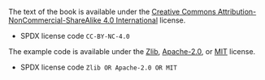 
The text of the book is available under the [Creative Commons Attribution-NonCommercial-ShareAlike 4.0 International](https://creativecommons.org/licenses/by-nc-sa/4.0/) license.

* SPDX license code `CC-BY-NC-4.0`

The example code is available under the
[Zlib](https://en.wikipedia.org/wiki/Zlib_License),
[Apache-2.0](https://www.apache.org/licenses/LICENSE-2.0),
or [MIT](https://opensource.org/licenses/MIT) license.

* SPDX license code `Zlib OR Apache-2.0 OR MIT`
